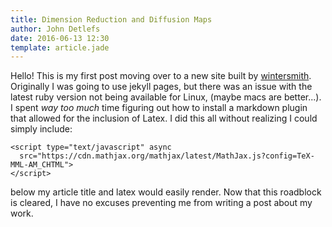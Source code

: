 ```yaml
---
title: Dimension Reduction and Diffusion Maps
author: John Detlefs
date: 2016-06-13 12:30
template: article.jade
---
```

<script type="text/javascript" async
  src="https://cdn.mathjax.org/mathjax/latest/MathJax.js?config=TeX-MML-AM_CHTML">
</script>

Hello! This is my first post moving over to a new site built by
[wintersmith](https://github.com/jnordberg/wintersmith). Originally I was going
to use jekyll pages, but there was an issue with the latest ruby version not being
available for Linux, (maybe macs are better...). I spent *way too much* time
figuring out how to install a markdown plugin that allowed for the inclusion of
Latex. I did this all without realizing I could simply include:
```
<script type="text/javascript" async
  src="https://cdn.mathjax.org/mathjax/latest/MathJax.js?config=TeX-MML-AM_CHTML">
</script>
```
below my article title and latex would easily render. Now that this roadblock is
cleared, I have no excuses preventing me from writing a post about my work.  

<span class="more"></span>
